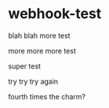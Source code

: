 # webhook-test

blah blah more test


more more more test

super test

try try try again

fourth times the charm?